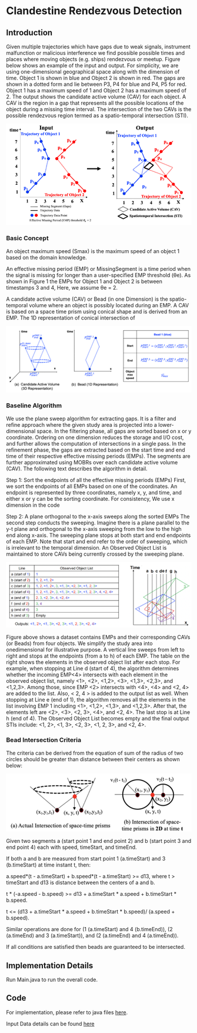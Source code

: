 # Clandestine Rendezvous Detection

## Introduction

Given multiple trajectories which have gaps due to weak signals, instrument malfunction or malicious interference we find possible possible times and places where moving objects (e.g. ships) rendezvous or meetup. Figure below shows an example of the input and output. For simplicity, we are using one-dimensional geographical space along with the dimension of time. Object 1 is shown in blue and Object 2 is shown in red. The gaps are shown in a dotted form and lie between P3, P4 for blue and P4, P5 for red. Object 1 has a maximum speed of 1 and Object 2 has a maximum speed of 2. The output shows the candidate active volume (CAV) for each object. A CAV is the region in a gap that represents all the possible locations of the object during a missing time interval. The intersection of the two CAVs is the possible rendezvous region termed as a spatio-temporal intersection (STI).

![Image](https://github.com/arunshar/RendezvousDetection/blob/main/images/InputOutput.png)


### Basic Concept

An object maximum speed (Smax) is the maximum speed of an object 1 based on the domain knowledge.

An effective missing period (EMP) or MissingSegment is a time period when the signal is missing for longer than a user-specified EMP threshold (θe). As shown in Figure 1 the EMPs for Object 1 and Object 2 is between timestamps 3 and 4, Here, we assume θe = 2.

A candidate active volume (CAV) or Bead (in one Dimension) is the spatio-temporal volume where an object is possibly located during an EMP. A CAV is based on a space time prism using conical shape and is derived from an EMP. The 1D representation of conical intersection of 

<!-- ![Image](https://github.com/arunshar/Distributed-Systems/blob/master/GroupMessenger2/images/ISIS_Algorithm_Working.gif) -->
![Image](https://github.com/arunshar/RendezvousDetection/blob/main/images/CAV_and_Bead.png)

### Baseline Algorithm
 We use the plane sweep algorithm for extracting gaps. It is a filter and refine approach where the given study area is projected into a lower-dimensional space. In the filtering phase, all gaps are sorted based on x or y coordinate. Ordering on one dimension reduces the storage and I/O cost, and further allows the computation of intersections in a single pass. In the refinement phase, the gaps are extracted based on the start time and end time of their respective effective missing periods (EMPs). The segments are further approximated using MOBRs over each candidate active volume (CAV). The following text describes the algorithm in detail.

Step 1: Sort the endpoints of all the effective missing periods (EMPs)
First, we sort the endpoints of all EMPs based on one of the coordinates. An endpoint is represented by three coordinates, namely x, y, and time, and either x or y can be the sorting coordinate. For consistency, We use x dimension in the code 

Step 2: A plane orthogonal to the x-axis sweeps along the sorted EMPs
The second step conducts the sweeping.
Imagine there is a plane parallel to the y-t plane and orthogonal to the x-axis sweeping from the low to the high end along x-axis. The sweeping plane stops at both start and end endpoints of each EMP. Note that  start and end refer to the order of sweeping, which is irrelevant to the temporal dimension. An Observed Object List is maintained to store CAVs being currently crossed by the sweeping plane.

![Image](https://github.com/arunshar/RendezvousDetection/blob/main/images/Intersections.png)

Figure above shows a dataset contains EMPs and their corresponding CAVs (or Beads) from four objects. We simplify the study area into onedimensional for illustrative purpose. A vertical line sweeps from left to right and stops at the endpoints (from a to h) of each EMP. The table on the right shows the elements in the observed object list after each stop. For example, when stopping at Line d (start of 4), the algorithm determines whether the incoming EMP<4> intersects with each element in the observed object list, namely
<1>, <2>, <1,2>, <3>, <1,3>, <2,3>, and <1,2,3>. Among those, since EMP <2> intersects with <4>, <4> and <2, 4> are added to the list. Also, < 2, 4 > is added to the output
list as well. When stopping at Line e (end of 1), the algorithm removes all the elements in the list involving EMP 1 including <1>, <1,2>, <1,3>, and <1,2,3>. After that, the elements left are <2>, <3>, <2, 3>, <4>, and <2, 4>. The last stop is at Line h (end of 4). The Observed Object List becomes empty and the final output STIs include: <1, 2>, <1, 3>, <2, 3>, <1, 2, 3>, and <2, 4>.

### Bead Intersection Criteria

The criteria can be derived from the equation of sum of the radius of two circles should be greater than distance between their centers as shown below:

![Image](https://github.com/arunshar/RendezvousDetection/blob/main/images/Intersection_Criteria.png)

Given two segments a (start point 1 and end point 2) and b (start point 3 and end point 4) each with speed, timeStart, and timeEnd.

If both a and b are measured from start point 1 (a.timeStart) and 3 (b.timeStart) at time instant t, then:

a.speed*(t - a.timeStart) + b.speed*(t - a.timeStart) >= d13, where t > timeStart and d13 is distance between the centers of a and b.

t * (-a.speed - b.speed) >= d13 + a.timeStart * a.speed + b.timeStart * b.speed.

t <= (d13 + a.timeStart * a.speed + b.timeStart * b.speed)/ (a.speed + b.speed).

Similar operations are done for (1 (a.timeStart) and 4 (b.timeEnd)), (2 (a.timeEnd) and 3 (a.timeStart)), and (2 (a.timeEnd) and 4 (a.timeEnd)).

If all conditions are satisfied then beads are guaranteed to be intersected.

## Implementation Details

Run Main.java to run the overall code.



## Code

For implementation, please refer to java files [here](https://github.com/arunshar/RendezvousDetection/tree/main/src/rendezvous).

Input Data details can be found [here](https://github.com/arunshar/RendezvousDetection/blob/main/gaps_tsrelative_t30_noNoise.csv) 
